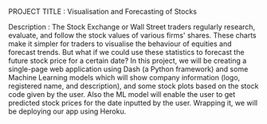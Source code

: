 PROJECT TITLE :  Visualisation and Forecasting of Stocks 

 Description : 
The Stock Exchange or Wall Street traders regularly research, evaluate, and follow the stock values of various firms' shares. These charts make it simpler for traders to visualise the behaviour of equities and forecast trends. But what if we could use these statistics to forecast the future stock price for a certain date?
In this project, we will be creating a single-page web application using Dash (a Python framework) and some Machine Learning models which will show company information (logo, registered name, and description), and some stock plots based on the stock code given by the user. Also the ML model will enable the user to get predicted stock prices for the date inputted by the user. Wrapping it, we will be deploying our app using Heroku.
